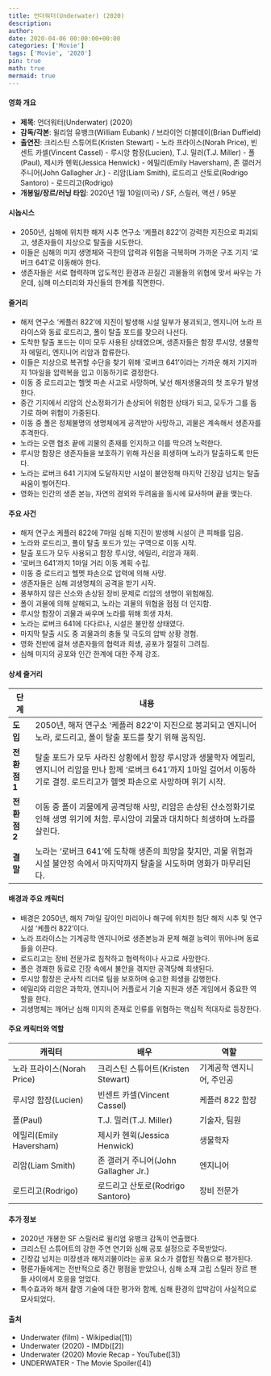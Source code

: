 ```yaml
---
title: 언더워터(Underwater) (2020)
description: 
author: 
date: 2020-04-06 00:00:00+00:00
categories: ['Movie']
tags: ['Movie', '2020']
pin: true
math: true
mermaid: true
---
```

#### 영화 개요

- **제목**: 언더워터(Underwater) (2020)  
- **감독/각본**: 윌리엄 유뱅크(William Eubank) / 브라이언 더블데이(Brian Duffield)  
- **출연진**: 크리스틴 스튜어트(Kristen Stewart) - 노라 프라이스(Norah Price), 빈센트 카셀(Vincent Cassel) - 루시앙 함장(Lucien), T.J. 밀러(T.J. Miller) - 폴(Paul), 제시카 헨윅(Jessica Henwick) - 에밀리(Emily Haversham), 존 갤러거 주니어(John Gallagher Jr.) - 리암(Liam Smith), 로드리고 산토로(Rodrigo Santoro) - 로드리고(Rodrigo)  
- **개봉일/장르/러닝 타임**: 2020년 1월 10일(미국) / SF, 스릴러, 액션 / 95분  

#### 시놉시스

- 2050년, 심해에 위치한 해저 시추 연구소 ‘케플러 822’이 강력한 지진으로 파괴되고, 생존자들이 지상으로 탈출을 시도한다.  
- 이들은 심해의 미지 생명체와 극한의 압력과 위험을 극복하며 가까운 구조 기지 ‘로버크 641’로 이동해야 한다.  
- 생존자들은 서로 협력하며 압도적인 환경과 끈질긴 괴물들의 위협에 맞서 싸우는 가운데, 심해 미스터리와 자신들의 한계를 직면한다.  

#### 줄거리

- 해저 연구소 ‘케플러 822’에 지진이 발생해 시설 일부가 붕괴되고, 엔지니어 노라 프라이스와 동료 로드리고, 폴이 탈출 포드를 찾으러 나선다.  
- 도착한 탈출 포드는 이미 모두 사용된 상태였으며, 생존자들은 함장 루시앙, 생물학자 에밀리, 엔지니어 리암과 합류한다.  
- 이들은 지상으로 복귀할 수단을 찾기 위해 ‘로버크 641’이라는 가까운 해저 기지까지 1마일을 압력복을 입고 이동하기로 결정한다.  
- 이동 중 로드리고는 헬멧 파손 사고로 사망하며, 낯선 해저생물과의 첫 조우가 발생한다.  
- 중간 기지에서 리암의 산소정화기가 손상되어 위험한 상태가 되고, 모두가 그를 돕기로 하며 위험이 가중된다.  
- 이동 중 폴은 정체불명의 생명체에게 공격받아 사망하고, 괴물은 계속해서 생존자를 추격한다.  
- 노라는 오랜 협조 끝에 괴물의 존재를 인지하고 이를 막으려 노력한다.  
- 루시앙 함장은 생존자들을 보호하기 위해 자신을 희생하며 노라가 탈출하도록 만든다.  
- 노라는 로버크 641 기지에 도달하지만 시설이 불안정해 마지막 긴장감 넘치는 탈출 싸움이 벌어진다.  
- 영화는 인간의 생존 본능, 자연의 경외와 두려움을 동시에 묘사하며 끝을 맺는다.  

#### 주요 사건

- 해저 연구소 케플러 822에 7마일 심해 지진이 발생해 시설이 큰 피해를 입음.  
- 노라와 로드리고, 폴이 탈출 포드가 있는 구역으로 이동 시작.  
- 탈출 포드가 모두 사용되고 함장 루시앙, 에밀리, 리암과 재회.  
- ‘로버크 641’까지 1마일 거리 이동 계획 수립.  
- 이동 중 로드리고 헬멧 파손으로 압력에 의해 사망.  
- 생존자들은 심해 괴생명체의 공격을 받기 시작.  
- 풍부하지 않은 산소와 손상된 장비 문제로 리암의 생명이 위험해짐.  
- 폴이 괴물에 의해 살해되고, 노라는 괴물의 위협을 점점 더 인지함.  
- 루시앙 함장이 괴물과 싸우며 노라를 위해 희생 자처.  
- 노라는 로버크 641에 다다르나, 시설은 불안정 상태였다.  
- 마지막 탈출 시도 중 괴물과의 충돌 및 극도의 압박 상황 경험.  
- 영화 전반에 걸쳐 생존자들의 협력과 희생, 공포가 절절히 그려짐.  
- 심해 미지의 공포와 인간 한계에 대한 주제 강조.  

#### 상세 줄거리

| **단계** | **내용** |
|----------|----------|
| **도입** | 2050년, 해저 연구소 ‘케플러 822’이 지진으로 붕괴되고 엔지니어 노라, 로드리고, 폴이 탈출 포드를 찾기 위해 움직임. |
| **전환점 1** | 탈출 포드가 모두 사라진 상황에서 함장 루시앙과 생물학자 에밀리, 엔지니어 리암을 만나 함께 ‘로버크 641’까지 1마일 걸어서 이동하기로 결정. 로드리고가 헬멧 파손으로 사망하며 위기 시작. |
| **전환점 2** | 이동 중 폴이 괴물에게 공격당해 사망, 리암은 손상된 산소정화기로 인해 생명 위기에 처함. 루시앙이 괴물과 대치하다 희생하며 노라를 살린다. |
| **결말** | 노라는 ‘로버크 641’에 도착해 생존의 희망을 찾지만, 괴물 위협과 시설 불안정 속에서 마지막까지 탈출을 시도하며 영화가 마무리된다. |

#### 배경과 주요 캐릭터

- 배경은 2050년, 해저 7마일 깊이인 마리아나 해구에 위치한 첨단 해저 시추 및 연구 시설 ‘케플러 822’이다.  
- 노라 프라이스는 기계공학 엔지니어로 생존본능과 문제 해결 능력이 뛰어나며 동료들을 이끈다.  
- 로드리고는 장비 전문가로 침착하고 협력적이나 사고로 사망한다.  
- 폴은 경쾌한 동료로 긴장 속에서 불안을 겪지만 공격당해 희생된다.  
- 루시앙 함장은 군사적 리더로 팀을 보호하며 숭고한 희생을 감행한다.  
- 에밀리와 리암은 과학자, 엔지니어 커플로서 기술 지원과 생존 게임에서 중요한 역할을 한다.  
- 괴생명체는 깨어난 심해 미지의 존재로 인류를 위협하는 핵심적 적대자로 등장한다.  

#### 주요 캐릭터와 역할

| **캐릭터** | **배우** | **역할** |
|------------|----------|----------|
| 노라 프라이스(Norah Price) | 크리스틴 스튜어트(Kristen Stewart) | 기계공학 엔지니어, 주인공 |
| 루시앙 함장(Lucien) | 빈센트 카셀(Vincent Cassel) | 케플러 822 함장 |
| 폴(Paul) | T.J. 밀러(T.J. Miller) | 기술자, 팀원 |
| 에밀리(Emily Haversham) | 제시카 헨윅(Jessica Henwick) | 생물학자 |
| 리암(Liam Smith) | 존 갤러거 주니어(John Gallagher Jr.) | 엔지니어 |
| 로드리고(Rodrigo) | 로드리고 산토로(Rodrigo Santoro) | 장비 전문가 |

#### 추가 정보

- 2020년 개봉한 SF 스릴러로 윌리엄 유뱅크 감독이 연출했다.  
- 크리스틴 스튜어트의 강한 주연 연기와 심해 공포 설정으로 주목받았다.  
- 긴장감 넘치는 미장센과 해저괴물이라는 공포 요소가 결합된 작품으로 평가된다.  
- 평론가들에게는 전반적으로 중간 평점을 받았으나, 심해 소재 고립 스릴러 장르 팬들 사이에서 호응을 얻었다.  
- 특수효과와 해저 촬영 기술에 대한 평가와 함께, 심해 환경의 압박감이 사실적으로 묘사되었다.  

#### 출처

- Underwater (film) - Wikipedia([1])  
- Underwater (2020) - IMDb([2])  
- Underwater (2020) Movie Recap - YouTube([3])  
- UNDERWATER - The Movie Spoiler([4])
